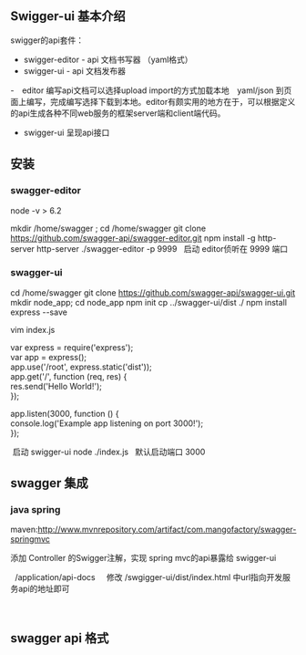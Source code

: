 
## Swigger-ui 基本介绍 

swigger的api套件： 

* swigger-editor - api 文档书写器 （yaml格式）
* swigger-ui     - api 文档发布器 

-　editor 编写api文档可以选择upload import的方式加载本地　yaml/json 到页面上编写，完成编写选择下载到本地。editor有颇实用的地方在于，可以根据定义的api生成各种不同web服务的框架server端和client端代码。 


- swigger-ui 呈现api接口

## 安装

### swagger-editor

  node -v   > 6.2 
  
  mkdir /home/swagger ; cd /home/swagger
  git clone https://github.com/swagger-api/swagger-editor.git
  npm install -g http-server 
  http-server ./swagger-editor -p 9999   启动 editor侦听在 9999 端口
  
### swagger-ui 
  
  cd /home/swagger 
  git clone https://github.com/swagger-api/swagger-ui.git 
  mkdir node_app; cd node_app
  npm init 
  cp ../swagger-ui/dist ./
  npm install express --save
  
  vim index.js 
    
  var express = require('express');  
  var app = express();  
  app.use('/root', express.static('dist'));  
  app.get('/', function (req, res) {  
    res.send('Hello World!');  
  });  
  
  app.listen(3000, function () {  
    console.log('Example app listening on port 3000!');  
  });  
  
  启动 swigger-ui 
  node ./index.js   默认启动端口 3000 
  
## swagger 集成

### java spring 

maven:http://www.mvnrepository.com/artifact/com.mangofactory/swagger-springmvc

添加 Controller 的Swigger注解，实现 spring mvc的api暴露给 swigger-ui  
  
    /application/api-docs 
    
修改 /swgigger-ui/dist/index.html 中url指向开发服务api的地址即可

    
  
## swagger api 格式 


  
  


